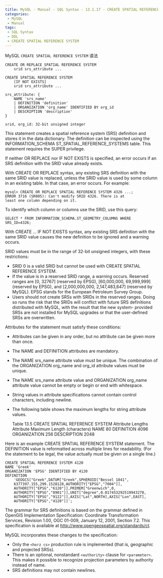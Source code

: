```yaml
---
title: MySQL - Manual - SQL Syntax - 13.1.17 - CREATE SPATIAL REFERENCE SYSTEM 语法
categories: 
 - MySQL
 - Manual
tags: 
 - SQL Syntax
 - DDL
 - CREATE SPATIAL REFERENCE SYSTEM
---
```


MySQL `CREATE SPATIAL REFERENCE SYSTEM` 语法

<!--more-->

```
CREATE OR REPLACE SPATIAL REFERENCE SYSTEM
    srid srs_attribute ...

CREATE SPATIAL REFERENCE SYSTEM
    [IF NOT EXISTS]
    srid srs_attribute ...

srs_attribute: {
    NAME 'srs_name'
    | DEFINITION 'definition'
    | ORGANIZATION 'org_name' IDENTIFIED BY org_id
    | DESCRIPTION 'description'
}

srid, org_id: 32-bit unsigned integer
```

This statement creates a spatial reference system (SRS) definition and stores it in the data dictionary. The
definition can be inspected using the INFORMATION_SCHEMA ST_SPATIAL_REFERENCE_SYSTEMS table.
This statement requires the SUPER privilege.

If neither OR REPLACE nor IF NOT EXISTS is specified, an error occurs if an SRS definition with the
SRID value already exists.

With CREATE OR REPLACE syntax, any existing SRS definition with the same SRID value is replaced,
unless the SRID value is used by some column in an existing table. In that case, an error occurs. For
example:
```
mysql> CREATE OR REPLACE SPATIAL REFERENCE SYSTEM 4326 ...;
ERROR 3716 (SR005): Can't modify SRID 4326. There is at
least one column depending on it.
```

To identify which column or columns use the SRID, use this query:
```
SELECT * FROM INFORMATION_SCHEMA.ST_GEOMETRY_COLUMNS WHERE SRS_ID=4326;
```

With CREATE ... IF NOT EXISTS syntax, any existing SRS definition with the same SRID value
causes the new definition to be ignored and a warning occurs.

SRID values must be in the range of 32-bit unsigned integers, with these restrictions:
* SRID 0 is a valid SRID but cannot be used with CREATE SPATIAL REFERENCE SYSTEM.
* If the value is in a reserved SRID range, a warning occurs. Reserved ranges are [0, 32767] (reserved by
EPSG), [60,000,000, 69,999,999] (reserved by EPSG), and [2,000,000,000, 2,147,483,647] (reserved by
MySQL). EPSG stands for the European Petroleum Survey Group.
* Users should not create SRSs with SRIDs in the reserved ranges. Doing so runs the risk that the SRIDs
will conflict with future SRS definitions distributed with MySQL, with the result that the new system-
provided SRSs are not installed for MySQL upgrades or that the user-defined SRSs are overwritten.

Attributes for the statement must satisfy these conditions:
* Attributes can be given in any order, but no attribute can be given more than once.
* The NAME and DEFINITION attributes are mandatory.
* The NAME srs_name attribute value must be unique. The combination of the ORGANIZATION
org_name and org_id attribute values must be unique.
* The NAME srs_name attribute value and ORGANIZATION org_name attribute value cannot be empty or
begin or end with whitespace.
* String values in attribute specifications cannot contain control characters, including newline.
* The following table shows the maximum lengths for string attribute values.

    Table 13.5 CREATE SPATIAL REFERENCE SYSTEM Attribute Lengths
    Attribute       Maximum Length (characters)
    NAME            80
    DEFINITION      4096
    ORGANIZATION    256
    DESCRIPTION     2048

Here is an example CREATE SPATIAL REFERENCE SYSTEM statement. The DEFINITION value is
reformatted across multiple lines for readability. (For the statement to be legal, the value actually must be
given on a single line.)
```
CREATE SPATIAL REFERENCE SYSTEM 4120
NAME 'Greek'
ORGANIZATION 'EPSG' IDENTIFIED BY 4120
DEFINITION
    'GEOGCS["Greek",DATUM["Greek",SPHEROID["Bessel 1841",
    6377397.155,299.1528128,AUTHORITY["EPSG","7004"]],
    AUTHORITY["EPSG","6120"]],PRIMEM["Greenwich",0,
    AUTHORITY["EPSG","8901"]],UNIT["degree",0.017453292519943278,
    AUTHORITY["EPSG","9122"]],AXIS["Lat",NORTH],AXIS["Lon",EAST],
    AUTHORITY["EPSG","4120"]]';
```

The grammar for SRS definitions is based on the grammar defined in OpenGIS Implementation
Specification: Coordinate Transformation Services, Revision 1.00, OGC 01-009, January 12, 2001, Section
7.2. This specification is available at http://www.opengeospatial.org/standards/ct.

MySQL incorporates these changes to the specification:
* Only the `<horz cs>` production rule is implemented (that is, geographic and projected SRSs).
* There is an optional, nonstandard `<authority>` clause for `<parameter>`. This makes it possible to
recognize projection parameters by authority instead of name.
* SRS definitions may not contain newlines.

